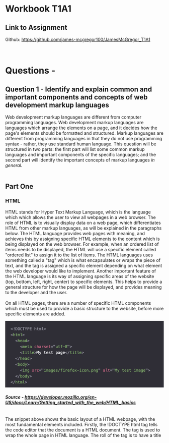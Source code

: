 # Workbook T1A1
## Link to Assignment
Github: https://github.com/james-mcgregor100/JamesMcGregor_T1A1
&nbsp;  
&nbsp;  
&nbsp;  

# Questions - 
## **Question 1 - Identify and explain common and important components and concepts of web development markup languages**
Web development markup languages are different from computer programming languages. Web development markup languages are languages which arrange the elements on a page, and it decides how the page's elements should be formatted and structured. Markup languages are different from programming languages in that they do not use programming syntax - rather, they use standard human language. This question will be structured in two parts: the first part will list some common markup languages and important components of the specific languages; and the second part will identify the important concepts of markup languages *in general.*
&nbsp;  
&nbsp;  
## **Part One**  
### **HTML**
HTML stands for Hyper Text Markup Language, which is the language which which allows the user to view all webpages in a web browser. The role of HTML is to visually display data on a web page, which differentiates HTML from other markup languages, as will be explained in the paragraphs below. The HTML language provides web pages with meaning, and achieves this by assigning specific HTML elements to the content which is being displayed on the web browser. For example, when an ordered list of items needs to be displayed, the HTML will use a specific element called "ordered list" to assign it to the list of items. The HTML languages uses something called a "tag" which is what encapsulates or wraps the piece of text, and the tag is assigned a specific element depending on what element the web developer would like to implement. Another important feature of the HTML language is its way of assigning specific areas of the website (top, bottom, left, right, center) to specific elements. This helps to provide a general structure for how the page will be displayed, and provides meaning to the developer and the user. 
&nbsp;  
&nbsp;     
On all HTML pages, there are a number of specific HTML components which must be used to provide a basic structure to the website, before more specific elements are added. 

![HTML snippet](html.png)
#### ***Source - https://developer.mozilla.org/en-US/docs/Learn/Getting_started_with_the_web/HTML_basics***
&nbsp;  
The snippet above shows the basic layout of a HTML webpage, with the most fundamental elements included. Firstly, the !DOCTYPE html tag tells the code editor that the document is a HTML document. The <html> tag is used to wrap the whole page in HTML language. The roll of the <head> tag is to have a title <title> tag which will display a page title on the tabs of a browser window. And the <meta> tag communicates to the code editor what language the code is being written in. 

Outside of the this are the <body> and <image> tags. The body element holds all of the information for the page inside of it, from the top to the bottom of the page. And the <image> obviously wraps around an image of a link so that it can be displayed in the HTML document. Aside from these elements there are a range of other fundamental components which can be found in most HTML pages when they are constructed, including: <h1>, <h2>, <h3> elements which indicate different sized headings, the <p> tag which indicates a paragraph of text, and the <br> tag which indicates a line break on the HTML page. 
&nbsp;  
&nbsp;  
One of the main components that can be found in HTML pages are "links", which are written as <a> in a HTML page. The HTML pages are able to display hyperlinks in the HTML file which allows users to navigate from one page to another. An example of a "link" component in HTML is presented below - 


&nbsp;  
&nbsp;
### **XML**
&nbsp;  
XML stands for Extensible Markup Language, and is one of the other main markup languages alongside HTML. One of the main differences between XML and HTML is that HTML is used to display data and text on the screen, whereas XML is used to store data as "structured information" (Loshin, Linthicum, Giza). Some important features of XML, which differentiate it from HTML, include: XML's tags are not predefined like HTML tags, and closing tags must be implemented throughout the document, whereas HTML is not as strict with the use of closing tags.   
&nbsp;  
&nbsp;
### **SGML** 
&nbsp;  
SGML (Standard Generalized Markup Language), and is known as the "standard for defining generelized markup language for documents (GeeksForGeeks 2021). HTML is said to have been developed from the SGML language. In other words, HTML is just one kind of a markup language according to the standards outlined in the SGML standards (Muellner and Walsh 1999). SGML code looks similar to HTML and XML, but its components have its own unique characteristics, and differs from HTML and XML. SGML code has the following components: 

#### ***Components of SGML***
&nbsp;    
&nbsp;   

**SGML Declaration**
The SGML document declaration is typically found at the beginning of a SGML document, but can also be found in a separate SGML file. The SGML is essentially a declaration which specificies the various default tags which will be used in the SGML document, what names will be attributed to them, the length of names and numbers, and which (if any) abbreviations are to be allowed in the document (Waslh and Muellner 1999, Page 16).
&nbsp;  
&nbsp;
**Document Type Definition**
Similar to a HTML document, a SGML document must state at the beginning of the document that it is indeed a SGML document. This is done by using the "DOCTYPE" tag, and a different keyword must be used in the doctype tag depending on what kind of file structure is being created, for example - a book, an article or a memorandum (Herwijnen, 1994, page 25-26 ). 
&nbsp;  
&nbsp;
**Document Instance** 
Finally, the document instance is actually the SGML file, with all of the code contained inside of it. The document will comprise of markup language, and of course, the contents of the document (Herwijnen, 1994, page 25-26). 
&nbsp;  
&nbsp;  
## **Part Two** 

The basic concepts found in the SGML/XML markup languages are: semantic markup, elements, attributes, and entities. 

Semantic markup is an important feature of markup languages, gives meaning to the content, and allows intepreting software to interpret the meaning of the content accurately. One example of this is the software which helps people with reading disabilities to interpret what is on a HTML page. Another main reason for including semantic markup in markup languages is to optimize a page for SEO purposes. Search engines are able to access the meaningful tags and elements used throughout the document in order to feed this information into the search engine's algorithms. Depending on the quality of semantic markup used in the document, the page may realise a higher or a lower ranking compared to other pages (Walsh and Muellner 1999, page 8). 

Elements and Attributes are the individual tags which are used throughout the pages created from markup languages. They are typically created with an openining and closing tag, however, in some instances, particularly with HTML, closing tags are not always required. Inside of an element, a class or ID name might be given in order to increase specificity to a particular element, or set of elements. Using IDs and classes can be beneficial for the developer when coding a markup language page as it helps to separate specific elements, and makes the code more readable (Walsh and Muellner 1999, page 9).

General entities are used in markup languages to specifiy special characters, and other pieces of text found in a document. Special characters such as the "copyright" symbol are able to be typed using the "&" symbol along with several characters, which allows the user who is coding the document to easily insert special characters into the document. Also, specific pieces of text which may need to be used many times over throughout a document may be  given something similar to a "variable" which will be written in place of the text, to allow for efficiency and simplicity in coding out the content of the page. Similar to a variable, an entity must be stated explicitly at the beginning of the document, so the document is aware that these entities will be used later on throughout the document (Walsh and Muellner 1999, page 10). 




van Herwijnen, E. (1994). Components of an SGML system. In: Practical SGML. Springer, Boston, MA. https://doi.org/10.1007/978-1-4615-2752-7_3  - Source for SGML, website - https://link.springer.com/chapter/10.1007/978-1-4615-2752-7_3?noAccess=true 
https://www.geeksforgeeks.org/sgml-full-form/ (2021)
https://www.google.com.au/books/edition/DocBook_The_Definitive_Guide/wQ3a1kBygkcC?hl=en&gbpv=0 - Walsh, Muellner (1999)
https://developer.mozilla.org/en-US/docs/Learn/Getting_started_with_the_web/HTML_basics 
Source - https://developer.mozilla.org/en-US/docs/Web/HTML 
Source - https://www.semrush.com/blog/markup-language/
Source - https://www.howtogeek.com/721685/what-is-a-markup-language/ 
Source - Loshin, Linthicum, Giza (https://whatis.techtarget.com/definition/XML-Extensible-Markup-Language)
&nbsp;
&nbsp; 
&nbsp;  
&nbsp;  

## **Question 2 - Define the features of the following technologies that are essential in terms of the development of the internet:**
&nbsp;
### **Introduction**
Since the development of the internet in the 1960s, there have been a number of components which have made up the internet that are still a core part of how the internet operates today.
&nbsp;   
&nbsp;  
### **IP addresses (IPv4 and IPv6)**
IP addresses, or Internet Protocols (both IPv4 and IPv6) are an address used by both devices. They are a personal identity and a unique address of a device, which allows each device to know where exactly they will be sending their data to across the internet.

Most people think of website domain names as being the primary address for a website in the ecosystem of the internet, however, the website domain name is used for reasons of simplicity and expediency. Behind every domain name for a website exists a unique IP address, which is considered to be the actual address for a website. 

The main difference between the IPv4 IP address and the IPv6 IP address is the amount of IP addresses that are able to be created on the network. It is believed that the IPv4 style of IP addresses will eventually run out of space to create new addresses, and this will lead to the adoption of the new, larger scale version of IP addresses, which is known as IPv6. For comparison, the IPv4 style of IP address has 32bits, where as IPv6 has 128bits (Lawrence Williams 2022). Due to the explosion of the human population, increasing technological adoption by the world’s population, and increasing number of computers, the IPv6 style of address will need to be used. It is believed that the IPv6 style will be able to hold a larger number of addresses than IPv4, which IT experts believe will be a sufficient amount for the foreseeable future (Josh Fruhlinger 2022).
&nbsp;  
&nbsp;
## **Explain how Packets have contributed to the development of the internet.**
If one thinks about this in terms of the development of the internet, the invention of Internet Protocols has allowed the world to become more interconnected technologically, and has allowed for communication barriers to be removed between people around the world. IP addresses in general have allowed information to be sent from its original sender to its destination. It has given unique identities for each device on the internet and allows a seamless way for data or information to be sent to one device to another without it being lost, or sent to the wrong device.
&nbsp;  
&nbsp;     
Laurence Williams - https://www.guru99.com/difference-ipv4-vs-ipv6.html 
### **Packets**
When one enquires into the information and data being sent to and from these IP addresses in the digital world, it will become apparent that this “data” or “information” is not just an abstract idea. A piece of data is a very real thing, and in order for this data to be able to travel through digital space and time through the internet, it must be broken down into something called “packets”. For the data to be sent more efficiently over the internet, it must be broken down into packets. This process of breaking data down into packets allows for more data to be sent over the internet simultaneously. By allowing multiple packet from the same piece of data to be sent over the network at the same time - a process called "packet switching" - data is able to flow freely over the network without being caught in a backlog (Cloudfare).

When the data is broken up in to multiple packets to be sent and received over the internet, the data is not simply broken up until a random series of data packets. Rather, the data packets are split up into a logical set of packets, which contain special information. Packets include a variety of components, with the main one being a packet "header". The header is given specific information pertaining to the packet's sender and receiver addresses (Gralla 1998, page 14-15). The information found in the header allows the packet to travel to its intended destination, and is also able to be sent back to the origin of the sender in case the data packet is corrupted and needs to be resent. Without the help of routers, the packets would struggle to travel in the right direction to their final destination. Routers play an important role in intercepting packets along the journey over the network, by interpreting their contents, and forwarding them on to the next router, and finally to help send it on to its final destination. 
&nbsp; 
&nbsp; 
## **Explain how Packets have contributed to the development of the internet.**
Packet switching (previously known as "message blocks) came out of the Cold War era, which was developed by people such as Paul Baran. The idea came from Paul's career at the RAND corporation and was initially implemented on local networks, however packet switching eventually became used on ARPANET, and of course, the internet as it is known today. The main idea behind packet switching was so switch from a centralized network, to a distributed network, where nodes (and later routers) were distributed throughout the network, with no centralized node running the network. Packets were also a part of this development and were designed to be able to travel along other nodes, if certain nodes were attacked and wiped out by the United States' enemys during the height of the Cold War (Paul Baran, 1964).

https://www.rand.org/pubs/research_memoranda/RM3420.html 
https://www.cloudflare.com/en-au/learning/network-layer/what-is-a-packet/ 
https://computer.howstuffworks.com/question525.htm 
&nbsp;   
&nbsp;  
### **Routers and Routing**
The words ‘router’ and ‘routing’ give us clues already as to what they are, and what their function is in relation to the internet. Routers play an integral part of the internet by acting as intermediaries between a sender and a receiver of information, and data. The routers are responsible for initially analyzing the contents of the packets once it arrives at the router, and once analyzed, they are then forwarded on to the next router on the route to its destination. In order for a packet of information to be sent from one computer to another, it must travel along digital pathways, and on these digital pathways there are a number of routers spread at different points throughout the network to receive and forward on data. However, the pathways that data travels from its sender to its receiver do not always occur in straight line from point A to point B, and sometimes data may need be ‘re-routed’ to a router which may branch off in a different direction, and eventually, it will be ‘rerouted’ onwards to its final destination. (Page 37, How the Internet Works by Preston Gralla, 1998)
&nbsp;  
&nbsp; 
## **Explain how Routers and Routing have contributed to the development of the internet.**
Routers and routing's main contribution to the development of the internet have been the role that they play in allowing packets of data to be able to travel between sender and receiver, through the routers. Since the internet has changed from a centralized network of nodes, to become a distributed network, routers play a crucial role in allowing data to flow all around the world. 

&nbsp;  
&nbsp;

### **Domains and DNS**
As mentioned above, IP addresses are the addresses which are the actual addresses of websites, and websites have been given domain names in order to help people remember easily how to find a particular website. Try to imagine for a moment if you were required to remember a random string of numbers instead of the phrase ‘www.facebook.com’. It would make remembering website names much more complex if we were to use IP addresses as opposed to domain names. 
An important component of DNS is ‘caching’. Caching is essentially a repository of data on your computer which stores information of previously visited websites. This data is kept on your computer for a fixed amount of time, and allows your computer to open up the cache files to find the details of a website that you are trying to connect to. If your computer does have this data stored in its cache, then it will be able to connect to a website quicker than if it had to find the details of the website externally, which would involve a process of anywhere between five to eight steps in order to successfully fulfill the user’s request. 
&nbsp;  
&nbsp;
## **Explain how Domains and DNS have contributed to the development of the internet.**
The domain and DNS have played a crucial role in the development of the internet since they they were invented in the 1980s. Due to the growing number of users on the internet, the number of IP addresses grew exponentially, and a solution was needed to store and identify. Initially, all devices connected to the internet were recorded on a .TXT file titled HOSTS.txt. Over time the 
.TXT file was unable to handle the large amount of records being kept in the file, and subsequently, technologists designed what we now call the Domain Name System to mitigate 
scalability issues (Shaw and Fruhlinger 2020). The domain name system was invented in the 1980s to deal with this issue of scaling IP addresses by storing all of the IP addresses and its computer host name in a structured list (Danielle Kehl 2015). This allowed the number of IP addresses to grow into the millions, and is the reason for allowing computers to connect to specific IP addresses without the user needing to remember each individual IP address when visiting websites. 
https://nap.nationalacademies.org/read/11258/chapter/4 
https://slate.com/technology/2015/05/icann-transition-the-interesting-history-of-the-internet-domain-name-system.html
&nbsp;
&nbsp;  
**source** - (Signposts in Cyberspace: The Domain Name System and Internet Navigation, 2005 - page 41, 42 file on my PC*******) 
&nbsp;  
&nbsp;  
## **Question 3 - Define the features of the following technologies that are essential in terms of the development of the internet:**
&nbsp;  
### **TCP**
TCP stands as Transmission Control Protocol, which is a protocol which standardizes, or sets out the method for how data is sent and transmitted across the internet. The Transmission Control Protocol and Internet Protocol (IP) work together in tandem to facilitate the sending, receiving, and travel of data across the internet. The IP address sets out the addresses from the sender and the receiver devices, and the TCP decides how the data will get transmitted throughout the journey of a packet of data, from start to finish.
&nbsp;    
&nbsp;
The TCP/IP architecture consists of four important layers. The layers are - the link layer, the internet layer, the transport layer, and the application layer. A brief explanation will be given below regarding the role that each layer plays in the TCP/IP architecture: 

#### **Link Layer**
#### **Internet Layer**

#### **Transport Layer**

#### **Application Layer**
&nbsp;  
&nbsp;
### **Explain how TCP has contributed to the development of client and server communication over the internet (50 - 150 words for TCP)** 
The TCP has contributed immensely to the development of the internet by providing an architecture which would allow any kind of computer to communicate with another computer (Edwards 2021). This was a big breakthrough which allowed interoperability between different computers, regardless of what operating system each computer is running (Williams 2022).  TCP's main legacy is the fact it has achieved to provide an architecture to allow communication of data on the internet, from all over the world, to any device connected to the internet (Edwards 2021).

*Source - Edwards (2021) - https://developer.mozilla.org/en-US/docs/Web/HTTP/Basics_of_HTTP/Evolution_of_HTTP
*Source - https://www.ibm.com/docs/en/aix/7.1?topic=management-transmission-control-protocolinternet-protocol* 
&nbsp;  
&nbsp;  

### **HTTP and HTTPS**
HTTPS is different from HTTP in that it provides a layer of encryption, and thus is more secure than the HTTP protocol. If a similar form were to be submitted on both HTTP and HTTPS, someone attempting to hack the form would find it easier to access the information from the HTTP protocol, and would have trouble accessing the information via HTTPS. The encryption feature in HTTPS is an invaluable tool for websites, as it gives the company running the website an extra layer of trust and reputability.  
**Source** https://www.cloudflare.com/learning/ssl/why-use-https/ 
&nbsp;  
&nbsp;  
![Diagram of http vs https](https.png)
##### _Image Source - https://cheapsslsecurity.com/blog/http-vs-https-security-the-differences-between-these-protocols/_
&nbsp; 
From the diagram above, we can see that a HTTP website sends plaintext data over the internet to a website server, however, there is no data encryption taking place. These packets of data being sent over the internet are vulnerable to being exploited by hositle actors. HTTPS websites, on the other hand, encrypt their packets of data when they are sent from the website to the server. HTTPS websites are designed for protecting the user's sensitive data, such as their credit card details, passwords, and other sensitive personal information which should not be shared with third parties. The easiest way to determine whether a website is HTTP or HTTPS is whether or not a small padlock symbol is placed in front of the website's url. If the symbol is present, the website is secure - if there is no symbol, the website is not secure. 
&nbsp;
#### **TLS and SSL Encryption**
The main feature of a HTTPS website which facilitates the encryption process is called "Transport Layer Security", or TLS. Before the TLS protocol was implemented, the Security Socket Layer (SSL) was the main security protocol responsible for providing encryption of data sent over the internet. 

&nbsp;  
&nbsp;

This layer of trust is an important development of client and server communication. With the development of the internet, the number of  hackers has also grown, and therefore, the invention of HTTPS is a fundamental feature in the development of the internet over time. Since the early days of the internet, more and more websites have made the change from HTTP to HTTPS for obvious reasons, and the security protocols layers protecting the HTTPS websites have also gone through its own development.
&nbsp;
&nbsp;

### **Explain how HTTP/HTTPS has contributed to the development of client and server communication over the internet (50 - 150 words for HTTP/HTTPS)** 
HTTP from its inception was designed for the purpose of allowing document exchange, and document retrieval (MDN Contributers (Mozilla) 2022). This allowed for exchange over the internet, particularly data exchange, which was not possible before Tim Berners Lee came up with the idea of the Hyper Text Transfer Protocol. 

https://kinsta.com/knowledgebase/tls-vs-ssl/ 
https://aboutssl.org/ssl-guide/ 
https://cheapsslsecurity.com/blog/http-vs-https-security-the-differences-between-these-protocols/ 
https://www.globalsign.com/en/blog/ssl-vs-tls-difference 
https://www.cloudflare.com/en-gb/learning/ssl/why-use-https/ 
https://www.acunetix.com/blog/articles/tls-security-what-is-tls-ssl-part-1/ 
&nbsp;  
&nbsp;
### **Web Browsers (requests, rendering and developer tools)**
Web browsers have made many strides in their development since some of the first browsers were developed and used in 1994, such as Mosaic and Nexus. Today, some of the most popular web browsers used are Google Chrome, Internet Explorer, Mozilla Firefox, and Microsoft Edge. 
For a web browser to be able to display contents on the page, there are a series of steps that must take place before the user is able to see the fully loaded web page. There are a range of components which are needed in order for a web browser to work. A list of components which make up the web browser are as follows: 
&nbsp;  
&nbsp;  
![Image of Web Browser Components Diagram](browserengine.png)
##### _Image Source - https://www.html5rocks.com/en/tutorials/internals/howbrowserswork/#Resources_
&nbsp; 
&nbsp; 
### **User Interface**
&nbsp;
The user interface is responsible for displaying what the user can interact with when they open the web browser. The components of the user interface include elements such as toolbars, address bars, and home buttons.  It must be noted here that the user interface does not include the actual web page display. It only includes the components that are in the browser whether a web page loads or not. 
&nbsp;  
&nbsp;  
### **Browser Engine**
The browser engine is located behind the user interface and is considered to be a sort of intermediary which helps to connect the user interface with the rendering engine. 
&nbsp;  
&nbsp; 
### **Rendering Engine**
The rendering engine is responsible for displaying the elements and code which are written in HTML, XML, CSS, and Javascript. In order for the rendering engine to be able to translate the code into a visual display form on the web browser, the rendering engine must complete a  series of steps. The rendering engine is an important component of a web browser, and without it, the user would not be able to view anything upon opening a web page. Each browser uses a different kind of rendering engine, some of the major rendering engines, according to Neild (2020), are: 

- Webkit (used in Safari)
- Gecko (used in Firefox)
- Blink (used in Chrome)
&nbsp;  
&nbsp;

The rendering engine goes through several steps in order to complete the process of rendering, which can be seen in the diagram below: 
&nbsp;  
&nbsp;

![Rendering Engine Diagram](render.png)
#### *Image source - https://www.browserstack.com/guide/browser-rendering-engine*

From this diagram we can see that the rendering engine is completing a range of processes to make sure that the web browser is displaying the web page correctly. A basic overview of the steps required (seen in the diagram above) are outlined below: 
&nbsp;    
&nbsp;

1. The HTML must be parsed initially, which means that the HTML code must be interpreted and broken down into small chunks (or nodes) in order to create what is called a DOM tree. The CSS is also constructed into its own tree called the CSSOM.
2. Secondly, render tree is constructed, whereby the rendering engine determine what kind of order the DOM tree will be displayed in. 
4. Once the layout of the tree has been finalized, the rending engine moves onto the last step of painting the rener tree. This involves colorization of pixels, and converts the information in the render tree to actual visible pictures which are visible in the browser (Unadkat 2019)(Grigorik). 
&nbsp;    
&nbsp;  

The rendering engine does not pull the data and code from any random place, but it is constantly communicating with the networking component of the web browser in order to receive the information to begin rendering. 

**Unadkat (2019)**https://www.browserstack.com/guide/browser-rendering-engine 

**Grigorik** https://developers.google.com/web/fundamentals/performance/critical-rendering-path/render-tree-construction 


Neild (2020) https://www.gizmodo.com.au/2020/12/which-browser-engine-powers-your-web-browsingand-why-does-it-matter/ 
 

https://blog.sessionstack.com/how-javascript-works-the-rendering-engine-and-tips-to-optimize-its-performance-7b95553baeda Zlatkov (2018)
### **Networking**
The networking
layer plays a crucial part in delivering load speed and 
response times when loading web pages, or particular 
elements on web pages. The networking component is used for undertaking requests and calls to the network using protocols such as HTTP. Before making this request, however, web browsers will check to see if the local computer has a HTTP cache, which allows the page to load quicker. If a user has cleared their cache files previously, or if they have never visited a particular website, the networking layer will need to
&nbsp;  
&nbsp;
### **Javascript Interpreter** 
The Javascript intepreter is responsible for implementing the code written in Javascript to be displayed correctly in a web browser. Before the Javascript interpreter allows the Javascript code to be displayed, it must go through a process of evaluating the code to best decide how the 

**Source - Conrad (2018) https://softwareengineeringdaily.com/2018/10/03/javascript-and-the-inner-workings-of-your-browser/**
&nbsp;
&nbsp;
### **UI Backend**
The UI backend component plays the simple roll of displaying and drawing certain elements in the browser, such as check boxs, windows, and widgets. The operating system is what powers this process underneath the UI functions. 

&nbsp;
&nbsp;
### **Data Storage/Persistence**
The data storage component is responsible for storing various types of data related to the user's interactions with web pages through the browser. The browser is able to collect, track, and store the user's data, using different methods of data storage. Some types of data storage include:
&nbsp;  
&nbsp;
- Session storage
- Local storage
- Cookies
 
*source for local storage - https://developer.mozilla.org/en-US/docs/Web/API/Window/localStorage* 

*source for session storage - https://developer.mozilla.org/en-US/docs/Web/API/Window/sessionStorage*

&nbsp;  
The first type of data storage is session storage, where the data is stored in each tab in a browser. If a browser is closed, the data that was entered into or retrieved from the browser will be erased. Session storage thus only provides a temporary form of storage in the browser. Local Storage is similar to session storage, however its expiration date is much longer; it does not expire, even after the user has closed the browser or ended the session.
&nbsp;  
&nbsp;  
Cookies are also a form of storage used to enable faster load times. When  user visits a page, the history of their visit, and their activity on the website is stored in cookies. If the user is to return in the future to the same webpage, these cookies will allow the browser to remember the user, and thus will provide a streamlined experience. The storing of cookies can bring into question possible security risks or data breaches for the user, as they are having their every movement tracked in a web browser. However, over the years browsers and web pages have implemented a permission form that pop-up asking users if they wish to have their cookies stored or not. 

*source - https://www.kaspersky.com/resource-center/definitions/cookies*
&nbsp;  
&nbsp;
### **Developer Tools**
One important feature of web browsers that are used by many developers around the world are the developer tools. The developer tools function in modern day web browsers allows users to inspect the source code that makes up the webpage they are currently viewing. When developers are having problems with certain areas of their code, developer tools allows developers to inspect very specific areas of the web page in order to debug a problem if there is a problem with their code. Developer tools don’t only allow for inspecting code to spot errors or bugs, but they allow for users to change certain elements in the code in real time, and they output the code changes in real time in the browser for the developer to see. 


Steel 2021 https://au.pcmag.com/browsers/85834/30-years-of-browsers-a-quick-history 
About J Query - Web Browsershttps://books.google.com.au/books?id=mRdLDQAAQBAJ&dq=browsers+nexus+mosaic&source=gbs_navlinks_s 
Client and server communication over the internet through web browsers occurs when a client and a server are required to interact with each other. In the case of the web, clients are considered to be computers or devices, and servers are the servers in the backend of the web applications where data is stored. The client interacts with the browser by giving it a command or a request, and the browser subsequently relays that information (if necessary) to the server on the other end. The server then 
https://developer.mozilla.org/en-US/docs/Learn/Getting_started_with_the_web/How_the_Web_works 


Explain how each technology has contributed to the development of client and server communication over the internet (50 - 150 words for each technology)
Client-Server Model - an overview | ScienceDirect Topics
https://www.browserstack.com/guide/browser-rendering-engine - Browser Source - Unadkat (2019)
https://plg.uwaterloo.ca/~migod/papers/2006/jsme-browserRefArch.pdf - A reference Architecture for Web Browsers - Alan Grosskurth
&nbsp;  
&nbsp;  
### **Explain how the Web Browser has contributed to the development of client and server communication over the internet (50 - 150 words for Web Browser)** 
The contribution to client and server communication that web browers is a significant one. The web browser has been responsible for allowing the client to interact with the server by making requests to pull images and data from the server, and the web browser is then responsible for displaying those images and data once the request has been fulfilled (Ionos). One of the specific contributions was the development of the Mosaic browser in the 1990s, which allowed for images, video clips, and graphics to be displayed on the client side instead of the previous browers which only displayed plain text websites (Hart 2004). 


https://www.nsf.gov/discoveries/disc_summ.jsp?cntn_id=100274&org=NSF 
https://www.ionos.com/digitalguide/websites/web-development/server-side-and-client-side-scripting-the-differences/ 
&nbsp;  
&nbsp;
## **Q4 Identify THREE data structures used in the Ruby programming language and explain the reasons for using each.**
Data structures in programming languages contain collections of data, big or small, and have a number of use cases. Primarily, the data structures that hold groups of data are there for someone to access the data, retrieve a piece of data, delete a piece of data, or insert a piece of data. In programming, there are more than one way to store and collate data, and these different methods of structuring and storing data are called “data structures”. Three commonly known data structures in the Ruby programming language are: arrays, hashes, and binary trees. 
&nbsp;  
&nbsp;  
### **Arrays**
&nbsp;
#### **Identify**
Arrays are a data structure which holds a list of variables in an index. An important note to make about arrays is that they are not the same as arrays in other programming languages. Arrays in other programming languages are considered to be static, while arrays in Ruby are considered to be dynamic. This means that static arrays in other programming languages must input the specific size of the array when it is first being added, and its size cannot be modified once it has been created. However, in Ruby’s case, a dynamic array is able to be modified and changed, long after the array has been created. 
A basic array data structure may look something like this:
&nbsp;    
&nbsp; 
Countries = [Australia, Japan, China, Germany] 
&nbsp;   
&nbsp;
&nbsp;  
The elements within an array are ordered in an index, and they are automatically ordered starting from 0 (zero). This allows for data retrieval of particular elements within the array simply by calling upon the index number in the index. In the above example the index would look like this - 
&nbsp;  
&nbsp;  
[0, 1, 2, 3,] 

0 = Australia, 1 = Japan, 2 = China, 3 = Germany
&nbsp;  
&nbsp;  
#### **Reasons for using an Array**
Arrays are an important data structure to use in programming as they allow the program to hold blocks of important data, which contain many elements. Storing many elements in one index allows the program to access, retrieve or store large amounts of data, and to locate specific pieces of data accurately and easily. Arrays store data in an index in numerical order, starting from the number zero (0). Therefore, it is easy for a piece of data to be located in the array as it has its own unique location among the other data in the array. This can be very convenient when needing to retrieve specific data objects from an array.

Arrays are a particularly great data structure to use to store a group of data that are related to each other. For example, if a program were created about selling animals online, an array may be used to store the data of all dog breeds, or all cat breeds that are bought and sold on the website or application. Moreover, arrays only use one variable to give a value to the array, as opposed to a list of individual variables, and this uses less memory in the program and allows for faster search times.

Although there are several reasons for opting to use an array to store and retrieve data, a Hash could also be a good option, depending on the use cases and the requirements of the company needing access to the data. 


Source for Arrays - https://w3.cs.jmu.edu/spragunr/CS240_F12/ConciseNotes.pdf - page 10-page 11 
Source for Arrays - https://www.google.com.au/books/edition/Learning_Ruby/pYS_Fm5LqUYC?hl=en&gbpv=1&dq=introduction+to+ruby&printsec=frontcover page 93 
Source for Arrays - https://www.google.com.au/books/edition/Ruby_Programming_for_Beginners/3lWSzQEACAAJ?hl=en - page 142 



### **Hashes**
Hashes are similar to arrays, in that they store a group of data. There are two main diffences between hashes and array. Firstly, the elements within an array do not need to be assigned a value or key. Secondly, the hashes are in an unordered index, unlike arrays. For a hash to be correctly written in code, the elements within the hash must be assigned both a value and a key. The keys and values within the hashes are called upon when writing the code to retrieve a piece of data from within the hash. Acording to Castello (2020) some basic use cases for hashes include: listening vocabulary in languages which provide a varieyty of definitions. Each definition would be a new value/key pair. Also, lists of people's names, or usernames. 
Here is a basic example of what a basic hash data structure may look like: 
&nbsp;  
&nbsp;

Days = {"Monday" => 1, "Tuesday" => 2, "Wednesday" => 3, "Thursday" => 4}
&nbsp;  
&nbsp;
In the above example, the word "Day" is the name of the hash, the word "Monday" is the key of the hash, and the number '1' is the value associated with the key word "Monday".
&nbsp;  
&nbsp;
#### **Reasons for using a Hash**
Similar to arrays, hashes also use an index to allow retrieval of individual data items, except the index for an array is different to the index hash's index. In a hash, the index is the "value" (refer to above), as opposed to the strictly set out index numbers that are set out automatically by the programming language.

A reason for opting to use a hash instead of an array might be because of the programmer's choice to set whatever string or integer of their choice to the hash's values. This gives the programmer more freedom in deciding how the hash will be indexed, and how it's "values" will be labeled. For specific circumstances, a programmer might feel this is a better option when building out a data structure for their program. 



*Source for hashes - https://www.google.com.au/books/edition/Learning_Ruby/pYS_Fm5LqUYC?hl=en&gbpv=1&dq=introduction+to+ruby&printsec=frontcover - Chapter 7, page 107*

*Source for hashes -https://books.google.com.au/books/about/Ruby_Programming_for_Beginners.html?id=3lWSzQEACAAJ&redir_esc=y* page 158 

*Castello (2020) - https://www.rubyguides.com/2020/05/ruby-hash-methods/* 

### **Trees**
&nbsp;
&nbsp;  
Trees are another common data structure in the Ruby programming language, and they play a similar role as an array and hash data structure. However, trees are different from arrays and hashes by the way that they store and structure the stored data in a non-linear way. A tree data structure is a top down structure, unlike the arrays and hashes which are left to right. The tree is structured with a root at the very top, and with nodes branching off the root below to the left, and to the right. The nodes which branch off the branches above are called children, as they are descendents of the branches above. Because the tree is structured literally like the structure of a tree in the real world, the term used for searching the tree is "tree traversal", which is different from searching a linear index like a hash or an array. 
&nbsp;  
&nbsp;  
#### **Reasons for using a Tree**
A reason for using a tree over a linear data structure such as a hash or an array is because the tree traversal takes a short amount of time to insert and delete data. On the other hand, trees may become lopsided (on the left or the right side) and this could lead to problems with the data structure. Another reason a programmer may opt to us a tree over other data structure types is due to the hierarchical nature of a tree. If a particular data set requires the the data to be structured in a hierarchical manner, the tree might be the perfect option for this use case (Indeed 2021). Indeed, it is important to weigh the pros and cons of using a tree, and to determine if your data set requires a more linear approach like a hash and array, or a hierarchical structure like a tree.


https://in.indeed.com/career-advice/finding-a-job/what-is-tree-data-structure 
*Source https://www.programiz.com/dsa/trees*
Source for Trees - https://w3.cs.jmu.edu/spragunr/CS240_F12/ConciseNotes.pdf - page 93
http://www.cs.uni.edu/~wallingf/teaching/agile-may2010/ruby/programming-ruby.pdf (page 14 for hashes and arrays)
https://www.rubyguides.com/2019/04/ruby-data-structures/ 
https://www.google.com.au/books/edition/Computer_Science_Programming_Basics_in_R/T84ocHBqvEUC?hl=en&gbpv=0 
## **Question 5 -  Describe the features of interpreters and compilers and how they are different.**
Computer programs are written using high-level language, meaning its language is similar to that of human languages; more specifically, the English language (among others). The problem with computer programs being written in high-level language is that computers are not able to understand this type of language. Therefore, computers require programs such as *interpreters* and *compilers* to convert the high-level language code into low-level language code, otherwise known as "machine language". According to Interviewbit (Interviewbit 2022), interpreters and compilers share similar features, with some
exceptions. 
&nbsp;  
&nbsp;
### **Features of Compilers and Interpreters**
&nbsp;  
&nbsp;  
#### **Compiler**
The compiler is a program which translates source code into machine code. It goes through single cycle, starting from the reading of the source code, the assembling of the source code, and then the output into machine language. The compiler must go through one full cycle of this before it can produce any feedback on any errors that were found during the compiling process. Once the errors are communicated at the end of the compiling process, they must be resolved by the compiler can perform its next compile cycle, and before it finally produces the machine language. The compiler typically runs through each cycle quickly, as it does not need to stop to check for errors whenever they are discovered. Another feature of the the compiler is that it must go through the entire process of compiling the language before the program can be run. It cannot run the program line by line as it is compiling the language. If any errors are discovered, only after the adjustments are made, and the compiling process has been completed a second time will the compiler be able to produce the new output. Depending on what the requirements are for the programmer, the execution speed could be fast, because it does not stop at every line - however, it could also be slow for debugging and testing purposes as the errors cannot be found and fixed line by line (John Smith 2022).
&nbsp;  
&nbsp;
https://www.guru99.com/difference-compiler-vs-interpreter.html 
#### **Interpreter**
The Interpreter is also a program which translates the source code into machine code. However, the method which the interpreter uses is different from the compiler's method. One of the interpreter's main feature lies in the way it executes the process from intepreting source code to outputting machine code. The interpreter carefully goes through the source code in a line by line fashion, and provides information every time an error is found on a line of code. The interpreter does this line by line until it reaches the end of the code, and finally outputs the code into machine code. Because the interpreter uses a line by line method to interpret the code, it allows the source code to be adjusted during the intepretation process. Depending on the programmer's objectives, the line by line method that the interpreter uses could be very beneficial in helping the programmer find and fix any bugging issues as they arise. Because of the unique characteristics of the interpreter, it may be suitable for developing websites, where fast load times are necessary. The instant feedback from the interpreter can be a huge benefit to programmers needing to make quick changes to their program (John Smith 2022).
&nbsp;  
&nbsp; 
*Source https://www.guru99.com/compiler-design-phases-of-compiler.html* - John Smith 

### **Differences betwen Interpreters and Compilers**
&nbsp;
&nbsp;
#### **Method Used**
The primary difference between interpreters and compilers is the method that each use to convert the program into code. In the case of the compiler, the program is analyzed, and the whole program is converted in code in one setting. This is distinctly different to the interpreter which analyzes small chunks of the program, and converts them into code, one by one. Because the interpreter is constantly analyzing the program line by line, it is providing feedback of any errors that may occur every step of the way (Tripathi 2021). However, because the compiler analyzes and converts the program into code from start to finish in one setting, any errors that are present in the lines of code will not show up until the compiler has finished the conversion (Tripathi 2021).  
&nbsp;
&nbsp;
#### **Execution Speed**
Since the interpreter and compiler both use different methods to convert the source code into machine code, the duration of the conversion varies markedly between the two. Interpreters are able to translate source code quickly, however, because the interpreter stops at each line, the overall conversion time is long. The compiler, on the other hand, is slower to initially translate the source code, but overall duration time is faster, because it does not stop to scan errors line by line like the interpreter (Programiz).
&nbsp;  
&nbsp;
#### **Compatible Programming Languages** 
Finally, the other distinct difference between the interpreter and the compiler is the issue of compatibility of languages. Not all languages are compatible with the interpreter and the compiler. The interpreter is compatible with programming languages such as: Python, Ruby, Javascript and MATLAB. And the compiler is compatible with programming languages such as: C, C++, and C#. 
&nbsp;  
&nbsp; 

Source - https://www.freecodecamp.org/news/compiled-versus-interpreted-languages/
https://www.businessinsider.in/difference-between-compiler-and-interpreter/articleshow/69523408.cms#:~:text=Interpreter%20translates%20just%20one%20statement,the%20process%20is%20much%20slower 

Source - https://www.programiz.com/article/difference-compiler-interpreter 

https://www.geeksforgeeks.org/difference-between-compiler-and-interpreter/ 

Source - https://www.interviewbit.com/blog/difference-between-compiler-and-interpreter/


## **Question 6 - Identify TWO commonly used programming languages and explain the benefits and drawbacks of each.**
&nbsp;  
## **Identify two commonly used programming languages**
&nbsp;
- Javascript
- Python
&nbsp;     
&nbsp;  

Two commonly used programming languages are Python and Javascript. Both Python and Javascript are two of the most popular programming languages in the world right now, and they both have their own unique drawbacks and benefits. 
&nbsp;  
&nbsp;  

## **Explain the benefits and drawbacks of each**
&nbsp;
&nbsp;

## **Javascript**
### **Benefits**

Javascript is known for being programming language which can be used effectively both on the front-end and on the back-end. Its versatility of use cases means that people can essentially use Javascript by itself, without having to rely on another language for the front-end of the web application, or vice versa with the back-end. This is a major benefit of choosing to program using Javascript. Although Javascript is used on the back-end in development, the main reason for its popularity is its effectiveness on the front-end, and developers are able to build beautiful, dynamic, and responsive websites (Mukherjee 2020).
&nbsp;  
&nbsp;  
Javascript is known for its speed compared to other languages such as python. This is because it uses client side script, which means that the Javascript code is actually in the client’s browser, and thus allows the developer to create an entire website with just a single programming language (Lasn 2019). This highlights how flexible Javascript is for a programming language, and it provides beginner programmers a pathway into both front end and back end development without having to learn other languages. 

Another benefit of using Javascript is the amount of libraries and frameworks which can be used when building websites and
applications. Javascript has a range of frameworks which allow developers to implement while developing front end and back end programs. Front end libraries such as Angular, React and Vue are all related to Javascript, and these allow the developer to streamline the process of writing code (Pandit 2021). 


https://www.c-sharpcorner.com/article/what-and-why-reactjs/#:~:text=js%3F-,React.,to%20create%20reusable%20UI%20components. 
https://betterprogramming.pub/what-makes-javascript-javascript-b9ab51ad983a 
https://opensource.com/article/20/11/javascript-popular - Mukherjee
https://www.tutorialspoint.com/javascript/javascript_overview.htm 
https://data-flair.training/blogs/advantages-disadvantages-javascript/ 
&nbsp;
&nbsp;

https://itechnolabs.ca/millions-of-developers-use-javascript-for-frontend/ 
### **Drawbacks**
Although Javascript is one of the most popular programming languages in the world, it is still a language that has flaws - particularly when it comes to security. One of the major cons of Javascript is that Javascript code on the front end is written in the browser, and this can leave the client-side open to security threats from hackers or hostile actors. If the programmer who designed the front-end of a website or application with Javascript neglected to implement specific security precautions, there is the potential for malicious code to be injected into the web browser. This could result in user's passwords or sensitive information being stolen from a website, or even more seriously, a computer may be taken over by a hacker (Agarwal 2017).

Another drawback when using Javascript the problem of interoperability between different browsers. Javascript is known for producing different results on the web browser, depending on which version browser the website is being viewed on. Although this is a drawback of Javascript, there are ways to solve this issue, such as implementing a jQuery into the code (Mozilla 2022).
&nbsp;  
&nbsp;  
https://developer.mozilla.org/en-US/docs/Learn/Tools_and_testing/Cross_browser_testing/JavaScript - (Mozilla 2022)
https://www.algoworks.com/blog/security-concerns-with-javascript-development/ 
https://weeklyhow.com/pros-and-cons-of-javascript/ - Polidario 2020 
## **Python**
### **Benefits**

One of the main benefits of using Python is its popularity among tech communities, because it is open source and free for everyone to use. Surveys suggest that Python is one of the most popular programming languages in the world. It is a versatile language which can be used for a variety of purposes, including: web development, machine learning, data analysis. However, it really excels with machine learning, data analysis and artificial intelligence. Kumar (2021) explains that Python is one of the better languages to use for AI and machine learning because of its access to a wide array of libraries and communities of developers. They facilitate an increase in the language being widely used, and the knowledge base grows as a result. Unlike some other languages, it is also available on a range of operating systems, and as such, developers who are using specific operating systems are not excluded from programming with Python. Python is considered to be a high-level language, meaning its syntax is close to the syntax of human languages, and is considered an easy programming language to learn (Kumar 2021). This allows more people to get involved in the community, and the amount of people contributing to the development of AI and machine learning algorithms in the Python libraries expand as a result. 


### **Drawbacks**
One of Python’s main drawbacks is that it is considered by many in the tech industry to be a “slow” language. It must pass through a process of interpretation between writing the code and implementing the code. According to Hull (2021) a dynamically typed language such as Python needs to have its code interpreted by an interpreter before transforming into executed code. Other static languages do not have this issue as their variables are 
https://towardsdatascience.com/why-is-python-so-slow-and-how-to-speed-it-up-485b5a84154e 
https://www.geeksforgeeks.org/what-makes-python-a-slow-language/#:~:text=Internally%20Python%20code%20is%20interpreted,PVM%20(Python%20Virtual%20Machine). 
Further research regarding the slow processing speed of Python suggests that the main cause of Python’s slow speed as a dynamically typed language (compared to other dynamically typed languages) is because of its Global Interpreter Lock (GIL). According to McCurdy (McCurdy) Python has issues with processing speeds when it is undertaking multi-threaded processes, processing multiple threads simultaneously (McCurdy). However, although Python does have issues relating to processing speeds of multi-threads, people such as McCurdy have figured out ways to get around these issues, such as multiprocessing.
https://www.infoworld.com/article/3637073/python-stands-to-lose-its-gil-and-gain-a-lot-of-speed.html 
Although Python and Javascript both have their own unique drawbacks, they are both very powerful languages, and are also able to compliment each other. As Berga and Ferreira (2021) noted, Python is used on the back-end of Instagram, and Javascript is used on the front-end. This is a perfect example of both languages being used in one of the most popular applications in the world while complimenting each other. 
Source - https://www.imaginarycloud.com/blog/python-vs-javascript/ - 2021
Source (Kumar 2021) - https://www.rtinsights.com/why-python-is-best-for-ai-ml-and-deep-learning/#:~:text=The%20benefits%20of%20making%20Python,the%20popularity%20of%20the%20language. 
Source - -https://www.toptal.com/python/beginners-guide-to-concurrency-and-parallelism-in-python)  - McCurdy 
## **Q7 Identify TWO ethical issues from the areas below and discuss the extent to which an IT professional is ethically responsible in terms of the issue.**
&nbsp;
&nbsp;
## **Ethical Issue 1**

  ### ***Identify Issue*** 
  - Data Privacy - Access to a user’s personal information (medical, family, financial, personal attributes such as sexuality, religion, or beliefs)
&nbsp;  
&nbsp; 
### ***Discuss the extent to which an IT professional is ethically responsible in terms of the issue***
According to the Australian Computer Society's Code of Conduct, and Code of Ethics (Australian Computer Society 2014), the IT professional has a number of ethical responsibilities to uphold when collecting and working with citizen's private data. Central to the ACS's Code is the value of placing the interests of society at large, and the public good, above all else, including personal, or business interests. 

Within this primary value, the ACS's Code outlines a range of specific values and actions that an IT professional must uphold. In 1.2.1 subheading J of the Code, the ACS explains that the IT professional must "endeavour to preserve the confidentiality and privacy of the information of others" (ACS Code of Conduct 2014). This is a clear indication that the IT professional is ethically responsible to protect the privacy of customer's data and sensitive information to the best of their ability and knowledge. 

The developer is responsible for implementing software programs which are collecting, analyzing and distributing customer's private data in accordance with the ACS's Code. The issue with the ethical responsibility of keeping sensitive data private lies in the fact that not all actions deemed unethical are illegal according to certain laws in Australia. Therefore, a IT professional may unintentionally carry out their job role in an unethical manner without realising it; the company they are working for may be based on a business model that demands them to harvest and distribute private data. Also, unlike the Bar Association for lawyers in countries like Australia, there is no formal organisation where a technology professional must apply for and hold a licence while working as an IT professional (Merkel 2015). This can have consequences for the industry, whereby IT professionals may be engaging in behaviour that is considered by some to be unethical, however it is not considered to be illegal illegal. Merkel (2015) argues that while the Code of Ethics promoted by the Australian Computer Society is generally a positive way to uphold and promote ethical behaviour in the tech industry, it is little more than a performative act. Codes like the ACS Code of Conduct hold no weight when it comes to the legality of an issue, and only serve as a guideline for IT professionals.  Merkel (2015) explains that, ultimately, the companies who are hiring their IT employees are making the business decisions, and the IT professional is paid to do their job - they are not paid to force the management team to change the business model or business practices due to ethical issues.
&nbsp;  
&nbsp; 
 ### ***Identify a source of legal information relating to the ethical issue and discuss whether the law is helpful in assisting a developer to act in an ethical way. (Word count guide: 200 words max)***
&nbsp;  
&nbsp;  
### **Identify**
The federal Privacy Act 1988 (Commonwealth) of Australia is the primary source of legal information relating to the issues surrounding data privacy and data breaches. The Act (1988) states that businesses (and its employees) are required to protect their customer’s information from a range of threats, including: theft, unauthorised access, misuse, modification and disclosure (Australian Government 2021). The Act (1988) also includes a framework titled the “13 Australian Privacy Principles” which determine the way a business must operate when dealing with the privacy of their customer’s data.
&nbsp;  
&nbsp;  
### **Discuss**
The Privacy Act (1988) and the frameworks within the Act are helpful in assisting a developer to act in an ethical way when dealing with the company’s software, and its customer’s private data. The Act is robust, and provides a wealth of information, including supporting hotlines and government departments who can be contacted if the employee needs any assistance or clarification. The frameworks are very easy to understand, and follow, however, the Privacy Act (1988) unfortunately cannot stop a rogue IT professional from illegally accessing data, or illegally leaking the data. Rogue employees do not follow ethical principles and act outside of the law.

&nbsp;  
&nbsp; 
## **Ethical Issue 2**
 ### ***Identify Issue*** 
 - Criminal acts such as theft, fraud, trafficking and distribution of prohibited substances, and terrorism
&nbsp;  
&nbsp;  
### ***Discuss the extent to which an IT professional is ethically responsible in terms of the issue*** 

&nbsp;    
&nbsp;  
### ***Identify a source of legal information relating to the ethical issue and discuss whether the law is helpful in assisting a developer to act in an ethical way. (Word count guide: 200 words max)*** 

&nbsp;  
&nbsp;  

### ***Conduct research into a case study of ONE of the ethical issues you have chosen. Discuss how an ethical IT professional should respond to the case study and how they might mitigate or prevent ethical breaches. (Word count guide: 400 - 600 words)***
&nbsp;  
### ***Case Study - VW Emissions Scandal*** 
&nbsp;  
I have chosen to research the case study about the Volkswagen fraud scandal committed in Europe. The Volkswagen fraud scandal was uncovered in 2014, and they were found to have installed a secret piece of computer software in a specific model of their car to mislead the authorities about the car's emissions output. The computer software was used to change the emissions output when it was being tested by the authorities, and once testing was finished, the cars produced a much higher output. VW faced a major backlash, and faced criminal charges for evasion of U.S emissions standards, and were fined $2.8billion. This case study is a perfect example to discuss about ethical issues for IT professionals, as the scandal revolves around secret software being sold to Volkswagen, and also secret software being implemented by Volkswagen. 
&nbsp;
&nbsp; 
### **Discuss how an ethical IT professional should respond**

It is clear that the actions by the staff at Volkswagen were unethical, and also illegal, but it is also difficult to discuss how an ethical IT professional should have approached the situation at Volkswagen while the scandal was occurring. It is difficult precisely because there is evidence to suggest, such as the article penned by Santos (2016), that the autocratic leadership that was at the helm of Volkswagen was one of the primary reasons the scandal took place. The head of Volkswagen (during the period of the scandal) was an "autocratic leader" who would never take no for an answer, and engineers were terminated from the company if they did not follow orders (Santos 2016). This leadership style seeped down into the corporate culture of the company, regardless of what was written in the company's Code of Conduct about upholding values and ethics in the workplace.
&nbsp;  
&nbsp;  
If the case study is to be approached by using the highest of ethical 
standards - regardless of the company's culture - then the IT professional involved could have taken ethical action in a variety of ways. If the IT professional had discovered illegal activity within the organisation, regardless of how much pressure they were under to complete their job, they could have blown the whistle and contacted the relevant authorities. 



Source (Santos 2016) - https://ideas.darden.virginia.edu vw-emissions-and-the-3-factors-that-drive-ethical-breakdown 

https://europe.autonews.com/automakers/german-engineering-firm-iav-pleads-guilty-vw-emissions-scandal 

Robert Merkel and Oliver Burmeister (2015)https://theconversation.com/a-code-of-ethics-in-it-just-lip-service-or-something-with-bite-32807 
5 Ethical Issues in Technology to Watch for in 2021 | CompTIA 
Ethical Issues in Information Technology (IT) – GeeksforGeeks 
https://www.natlawreview.com/article/australia-s-online-privacy-bill-and-privacy-act-discussion-paper-first-steps-towards 
 

## **Q8 Explain control flow, using examples from the Ruby programming language**
&nbsp;
&nbsp; 
## **Q9 Explain type coercion**
Type coercion is an action which converts one data type into another data type, for example, an integer into a string, or a string into an integer. 
If one needed to convert an integer into a float by using type coercion, they would write the following code - 
105.to_f
outcome: 105.0

This code has transformed the whole number 105 into a decimal number. 

Type coercion can also be used to change the data type of a number into a string. The following code shows this example - 

25.to_s
Outcome: “25”
As you can see, the integer has now changed into a string and it is surrounded by the double quotation marks. 
&nbsp;  
&nbsp;   
## **Question 10 - Explain data types, using examples** 
There are various different data types in programming languages, and each data type has its own unique classification which tells the program what kind of data type it is. The classification that each data type has allows the program to know how to input or output that particular piece of data. Without data types, individual data would be unrecognizable from other data, and the computer would not know what to do with each piece of data. By assigning data a data type, the computer is able to figure out what to do with each piece of data. 
&nbsp;  
&nbsp;  
## **Numbers** 

### **Integer**
Integers are a data type which are made up of whole numbers, without decimals. Examples of integers are - 
1, 2, 3, 4, 5, 6.
4 + 4 = 8 
Some languages, such as Ruby, cannot handle commas when large number integers are typed to the program, and therefore ruby relies on the underscore “_” to separate the numbers just like a comma would in the English language. 
Numbers (Float)
Floats are different from integers in that they have decimal points, and thus are able to be numbers other than whole numbers. Floats allow the computer to perform calculations that require decimal points. If only integer data types existed, computers would not be able to accurately input and output data, as the decimal places would be left out of the equations.
&nbsp;  
&nbsp;  
*Examples of float numbers are:* 
- 1.1, 2.1, 3.1, 4.1, 5.1, 6.1. 
&nbsp;  
&nbsp;
- 64.58
&nbsp;  
&nbsp;
- 104.20
&nbsp;  
&nbsp;  
### **Boolean**
A boolean is a data type which has two different values - true and false. These values are a fundamental data type in computer science, and they play an important role in programming. The boolean can be used when asking if two objects are the same as each other, or if they are not the same as each other. 
&nbsp;  
&nbsp;  
*Examples of booleans are:*
- True
- False

https://developer.mozilla.org/en-US/docs/Glossary/Boolean 
https://www.rubyguides.com/2019/02/ruby-booleans/ 

### **String**
A string is a line of characters or words which usually represent a line of text. When strings are used in programming they are surrounded by either single quotation, or double quotation marks.  
&nbsp;  
&nbsp;Examples of strings are -
&nbsp;  
&nbsp; 
- “Hello World”
- ‘Hello World’
- “I am 50 years old”
- “50”
&nbsp;  
&nbsp;


Notice that the last string which is "50" looks like a number/integer. Although the number 50 is indeed a number, the presence of double quotation marks in the Ruby programming language means that the number is considered to be a string.
&nbsp;  
&nbsp;

## **Question - 11**
Here’s the problem: “There is a restaurant serving a variety of food. The customers want to be able to buy food of their choice. All the staff just quit, how can you build an app to replace them?”
 - Identify the classes you would use to solve the problem
 - Write a short explanation of why you would use the classes you have identified
&nbsp;  
&nbsp; 
Enter User Details Class 
    Dine in or takeaway?
    Table Number (if eating in)
    Card/Payment Details

Menu Class
  Food Class
    Stir-Fry Items
    Stir-Fry Price
    Curry Items
    Curry Price
    Chef Special Items
    Chef Special Price
    Fried Rice Items
    Fried Rice Price
  Drinks Class
    Alcoholic Drink Items
    Alcoholic Drink Price
    Non-Alcoholic Drink Items
    Alcoholic Drink Price
  Dessert Class
    Mango & Sticky Rice Item
    Mango & Stick Rice Price
    Coconut Icecream Item
    Coconut Icecream Price 

Checkout Class 
## **Question - 12**
Identify and explain the error in the code snippet below that is preventing correct execution of the program.
&nbsp;    
&nbsp;  

### **Original Code Snippet**
&nbsp;  
&nbsp;
![Q12_Snippet](12snippet.png)
&nbsp;  
&nbsp;  
### **Fixed Code Snippet**
&nbsp;  
&nbsp;  
```ruby
puts "\nProgram to convert temperature from celcius to fahrenheit"
puts "=========================================================="
sleep(3)
puts "\nTo convert the temperature from celcius to fahrenheit, please type in the temperature in celsius below:"
celsius = gets.chomp.to_i
fahrenheit = (celsius * 9 / 5) + 32
sleep(2)
puts "\nThe answer is: #{fahrenheit} " + "degrees fahrenheit."
```
&nbsp;  
&nbsp;  
## **Question - 13**
The code snippet below looks for the first two elements that are out of order and swaps them; however, it is not producing the correct results. Rewrite the code so that it works correctly.
&nbsp;  
&nbsp;  
### **Original Code Snippet**
&nbsp;  
&nbsp;  

![Q13_Snippet](13snippet.png)
&nbsp;    
&nbsp;  
### **Fixed Code Snippet**
&nbsp;  
&nbsp;  
```ruby
arr = [5, 22, 29, 39, 19, 51, 78, 96, 84]
i = 0 
while (i < arr.size - 1 and arr[i] < arr[i + 1])
    i += 1 
end 
    arr[i], arr[i + 1] = arr[i + 1], arr[i]
puts arr
```
&nbsp;  
&nbsp;  
## **Question - 14**

Demonstrate your algorithmic thinking through completing the following two tasks, in order:
 1. Create a flowchart to outline the steps for listing all prime numbers between 1 and 100 (inclusive). Your flowchart should make use of standard conventions for flowcharts to indicate processes, tasks, actions, or operations
 2. Write pseudocode for the process outlined in your flowchart
&nbsp;  
&nbsp;
## **Question - 15**

Write pseudocode OR Ruby code for the following problem:
You have access to two variables: raining (boolean) and temperature (integer). If it’s raining and the temperature is less than 15 degrees, print to the screen “It’s wet and cold”, if it is less than 15 but not raining print “It’s not raining but cold”. If it’s greater than or equal to 15 but not raining print “It’s warm but not raining”, and otherwise tell them “It’s warm and raining”.
&nbsp;  
&nbsp; 
```ruby
puts "Is it raining? Please enter 'yes' or 'no':"
raining = gets.chomp 

puts "What is the temperature?"
temperature = gets.chomp.to_i

if raining == "yes" && temperature <= 15 
    puts "It's wet and cold"
elsif raining == "no" && temperature <= 15
    puts "It's not raining but cold"
elsif raining == "no" && temperature >= 15 
    puts "It's warm but not raining"
else 
    puts "It's warm and raining"
end 
```
&nbsp;  
&nbsp;
## **Question - 16**
ACME Corporation are hiring a new junior developer, as part of their hiring criteria they've created a "coding skill score" based on the specific competencies they require for this role; the more important the skill is for ACME corp, the more points it contributes to the "coding skill score" The skills are weighted as follows:
 - Python (1)
 - Ruby (2)
 - Bash (4)
 - Git (8)
 - HTML (16)
 - TDD (32)
 - CSS (64)
 - JavaScript (128)
​
 Write a program that allows a user to input their skills and then tells them 
 a) Their overall "coding skill score" 
 b) Skills they may want to learn, and how much each one would improve their score


```ruby
skills = {"python" => 1, "ruby" => 2, "bash" => 4, "git" => 8, "html" => 16, "tdd" => 32, "css" => 64, "javascript" => 128}
update = Hash.new

puts "=================================="
puts "Welcome to the ACME Corporation!"
puts "=================================="

sleep (3)
puts "\nAs part of our hiring process, we are required to test every candidate on their level of programming skills."
sleep (3)
puts "================================================================================================================="
puts "To find out what your computer progamming language skills are, enter the languages you know from the list below: "
puts "=================================================================================================================" 
score = 0
option = ""
    sleep(3)
    puts "1. python"
    puts "2. ruby"
    puts "3. bash"
    puts "4. git"
    puts "5. html"
    puts "6. tdd"
    puts "7. css"
    puts "8. javascript"
    sleep(2)
    puts "=============================================================================================================================================" 
    puts "Please type in one language, and then press 'enter' on your keyboard."
    puts "\nOnce you press enter, you will be prompted to type your next language in."
    puts "\nOnce you have finished entering all of your languages in the quiz, you will be prompted to type 'exit' when you are ready to end the quiz."
    puts "=============================================================================================================================================" 

until option == "exit" do

    options = gets.chomp
    sleep(3)
    
    case options
    when "python"
        puts "added 1 point"
        update[:python] = 1
        skills.delete("python")
        sleep(2)
    when "ruby"
        puts "added 2 points"
        update[:ruby] = 2
        skills.delete("ruby")
        sleep(2)
    when "bash"
        puts "added 4 points"
        update[:bash] = 4
        skills.delete("bash")
        sleep(2)
    when "git"
        puts "added 8 points"
        update[:git] = 8
        skills.delete("Git")
        sleep(2)
    when "html"
        puts "added 16 points"
        update[:html] = 16
        skills.delete("html")
        sleep(2)
    when "tdd"
        puts "added 32 points"
        update[:tdd] = 32
        skills.delete("tdd")
        sleep(2)
    when "css"
        puts "added 64 points"
        update[:css] = 64
        skills.delete("css")
        sleep(2)
    when "javascript"
        puts "added 128 points"
        update[:javascript] = 128
        skills.delete("javascript")
        sleep(2)
    when "exit"
        puts "\n\nTest completed. Your results will be delivered shortly."
        break
    else 
        puts "Invalid Entry"
    end 
    puts "Keep adding languages, or type 'exit' to finish."
end 
    sleep(3)
    puts "=========================================================="
    puts "Your overall coding skill score is: #{update.values.sum} / 255"
    puts "=========================================================="
    sleep(3)
    puts "\nYou could improve your skill score if you worked on learning the following languages: "
    puts "==========================================================================================="
    sleep (2)
    skills.each do |key, value|
        puts "\nIf you learn #{key}, it will improve your score by #{value} points."
    sleep (3)
    end

    puts "\n\nThank you for taking our quiz. We will be in contact with you within the next two weeks to inform you if your application was successful or not."
```
### **Explanation of my thought process**

To be completely honest, I struggled for more than 24 hours trying to figure out how to write this program - I am one of the weaker coders in the class at the moment. There were two main issues that I was having while trying to come up with a way to write this program: 
&nbsp;  
&nbsp;  

1. I struggled to figure out a way to save the user's reponses, so they could be used later on after the quiz.
2. I also struggled to come up with a coding solution to fullfill the second part of the task, where I was tasked to tell the user at the end of the quiz what language they might want to learn in order to prove their score. 

I eventually came up with an idea to use an empty hash (refer to the top of the code snippet) which would hold all of the responses inputted by the user. This hash would also include the points of the language, which would be stored as the "value" in the hash. This made it easy for me to be able to retrieve the user's accumulated point score simply by calculating the sum of all of the vlaues which were inserted into the new array. I'm not sure if this is the correct way to write the program, but it outputs the coding score perfectly. 

Secondly, I had no idea how to implement lines of code which would allow the program to provide feedback to the user about what languages they might learn, and how many extra points it would give them. I came up with the idea of using the original hash as the hash that would provide feedback to the user about languages they might want to learn. The way I executed this was by deleting the name of the language (both the key and value) that the user inputed - by the end of the quiz, the only languages left in the hash were the langauges that the user had not included in their quiz responses. I was able to use the remaining languages (the key in the hash) and their corresponding values (the values in the hash), and decided to iterate over the hash, and produce an output which fulfilled the criteria for the second part of the question. 

I am aware that my code for this question is most probably the incorrect way of writing this program, but instead of not answering the question, I decided to attempt to write the program and write the code which I am familiar with. 

